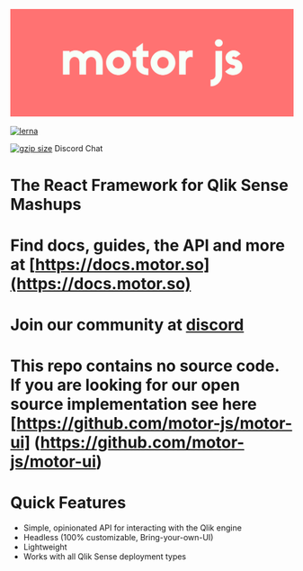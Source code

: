 ![Motor Logo](./motor_red.png)

[![lerna](https://img.shields.io/badge/maintained%20with-lerna-cc00ff.svg)](https://lerna.js.org/)

 <a href="https://bundlephobia.com/result?p=@motor-js/engine" title="Motor.js latest minified+gzip size"><img src="https://badgen.net/bundlephobia/minzip/@motor-js/engine" alt="gzip size"></a>
 Discord Chat
 
# The React Framework for Qlik Sense Mashups

# Find docs, guides, the API and more at  [https://docs.motor.so](https://docs.motor.so)

# Join our community at [discord](https://discord.com/invite/jmjx78N59b)

# This repo contains no source code. If you are looking for our open source implementation see here [https://github.com/motor-js/motor-ui] (https://github.com/motor-js/motor-ui)

# Quick Features

- Simple, opinionated API for interacting with the Qlik engine
- Headless (100% customizable, Bring-your-own-UI)
- Lightweight
- Works with all Qlik Sense deployment types


